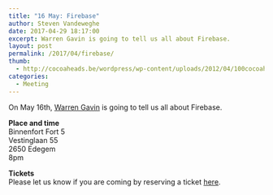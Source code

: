 ```yaml
---
title: "16 May: Firebase"
author: Steven Vandeweghe
date: 2017-04-29 18:17:00
excerpt: Warren Gavin is going to tell us all about Firebase.
layout: post
permalink: /2017/04/firebase/
thumb:
  - http://cocoaheads.be/wordpress/wp-content/uploads/2012/04/100cocoaheads-logo-web.png
categories:
  - Meeting
---
```

On May 16th, [Warren Gavin](https://twitter.com/Apokrupto) is going to tell us all about Firebase.

**Place and time**  
Binnenfort Fort 5  
Vestinglaan 55  
2650 Edegem  
8pm   

**Tickets**  
Please let us know if you are coming by reserving a ticket [here](https://www.eventbrite.com/e/cocoaheads-belgium-may-2017-tickets-33903528366).
